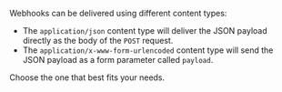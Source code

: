 Webhooks can be delivered using different content types:

- The `application/json` content type will deliver the JSON payload directly as the body of the `POST` request.
- The `application/x-www-form-urlencoded` content type will send the JSON payload as a form parameter
  called `payload`.

Choose the one that best fits your needs.
